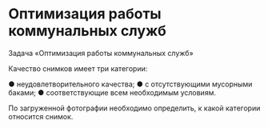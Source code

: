 # Оптимизация работы коммунальных служб


Задача «Оптимизация работы коммунальных служб»

Качество снимков имеет три категории:

● неудовлетворительного качества;
● с отсутствующими мусорными баками;
● соответствующие всем необходимым условиям.

По загруженной фотографии необходимо определить, к какой категории относится снимок.
